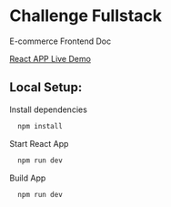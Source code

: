 # Challenge Fullstack

E-commerce Frontend Doc

[React APP Live Demo](https://hekitech.herokuapp.com/)

## Local Setup: 

Install dependencies

```bash
  npm install
```

Start React App

```bash
  npm run dev
```

Build App

```bash
  npm run dev
```





